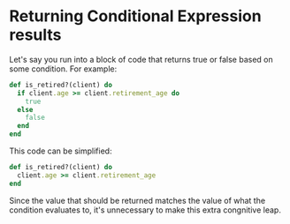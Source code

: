 # Returning Conditional Expression results

Let's say you run into a block of code that returns true or false based on some condition. For example:

```ruby
def is_retired?(client) do
  if client.age >= client.retirement_age do
    true
  else
    false
  end
end
```

This code can be simplified:

```ruby
def is_retired?(client) do
  client.age >= client.retirement_age
end
```

Since the value that should be returned matches the value of what the condition evaluates to, it's unnecessary to make this extra congnitive leap.
